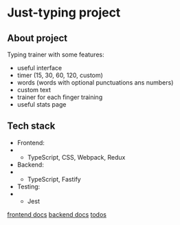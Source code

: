 # Just-typing project

## About project

Typing trainer with some features:

- useful interface
- timer (15, 30, 60, 120, custom)
- words (words with optional punctuations ans numbers)
- custom text
- trainer for each finger training
- useful stats page

## Tech stack

- Frontend:
- - TypeScript, CSS, Webpack, Redux
- Backend:
- - TypeScript, Fastify
- Testing:
- - Jest

[frontend docs](./frontend.md)
[backend docs](./backend.md)
[todos](./todos.md)
